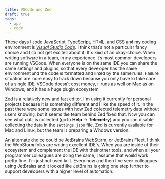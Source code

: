 ```yaml
---
title: VSCode and Zed
draft: true
tags:
  - app
  - code
---
```

These days I code JavaScript, TypeScript, HTML, and CSS and my coding environment is [<cite>Visual Studio Code</cite>](https://code.visualstudio.com). I think that´s not a particular fancy choice and I do not get excited about it. It´s kind of an okay-choice. When writing software in a team, in my experience it´s most common developers are running VSCode. When everyone is on the same IDE you can share the same settings and plugins, so that every developer has the same environment and the code is formatted and linted by the same rules. Failure situation are more easy to track down because you only have to take care of a single IDE. VSCode doesn´t cost money, it runs as well on Mac as on Windows, and it has a huge plugin ecosystem.

[Zed](https://zed.dev) is a relatively new and fast editor. I´m using it currently for personal projects because it is something different and I like the speed of it. In the past there were some issues with how Zed collected telemetry data without users knowing, but it seems the team behind Zed fixed that. Now you can see what data is collected (go to **Help** → **Telemetry**) and you can disable collecting the data in the `settings.json` file. Zed is currently available for Mac and Linux, but the team is preparing a Windows version.

An alternate choice could be JetBrains WebStorm, or JetBrains Fleet. I think the WebStorm folks are writing excellent IDE´s. When you are inside of their ecosystem and complement the IDE with their other tools, and when all your programmer colleagues are doing the same, I assume that would work pretty fine. I´m just not used to it. Every now and then I´ve seen colleagues using JetBrains and it looked like JetBrains is going one step further to support developers with a higher level of automation.


